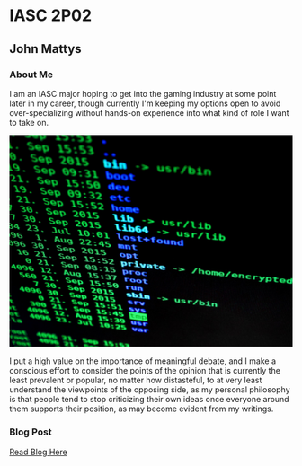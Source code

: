 # IASC 2P02
## John Mattys

### About Me

I am an IASC major hoping to get into the gaming industry at some point later in my career, though currently I'm keeping my options open to avoid over-specializing without hands-on experience into what kind of role I want to take on. 

![](images/hacking-1685092_1920.jpg)

I put a high value on the importance of meaningful debate, and I make a conscious effort to consider the points of the opinion that is currently the least prevalent or popular, no matter how distasteful, to at very least understand the viewpoints of the opposing side, as my personal philosophy is that people tend to stop criticizing their own ideas once everyone around them supports their position, as may become evident from my writings.

### Blog Post

[Read Blog Here](blog.md)
